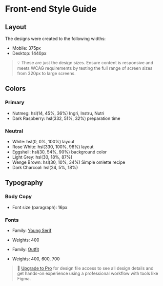 # Front-end Style Guide

## Layout

The designs were created to the following widths:

- Mobile: 375px
- Desktop: 1440px

> 💡 These are just the design sizes. Ensure content is responsive and meets WCAG requirements by testing the full range of screen sizes from 320px to large screens.

## Colors

### Primary

- Nutmeg: hsl(14, 45%, 36%) Ingri, Instru, Nutri
- Dark Raspberry: hsl(332, 51%, 32%) preparation time

### Neutral

- White: hsl(0, 0%, 100%) layout
- Rose White: hsl(330, 100%, 98%) layout
- Eggshell: hsl(30, 54%, 90%) background color
- Light Grey: hsl(30, 18%, 87%)
- Wenge Brown: hsl(30, 10%, 34%) Simple omlette recipe
- Dark Charcoal: hsl(24, 5%, 18%)

## Typography

### Body Copy

- Font size (paragraph): 16px

### Fonts

- Family: [Young Serif](https://fonts.google.com/specimen/Young+Serif)
- Weights: 400

- Family: [Outfit](https://fonts.google.com/specimen/Outfit)
- Weights: 400, 600, 700

> 💎 [Upgrade to Pro](https://www.frontendmentor.io/pro?ref=style-guide) for design file access to see all design details and get hands-on experience using a professional workflow with tools like Figma.
